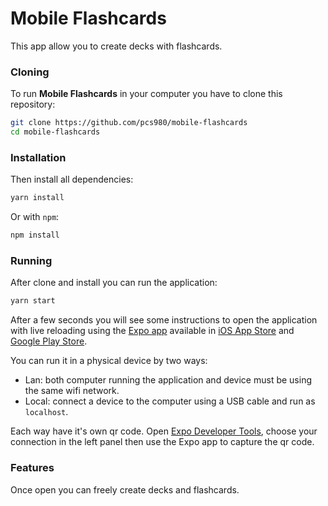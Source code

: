 # Mobile Flashcards

This app allow you to create decks with flashcards.

### Cloning

To run **Mobile Flashcards** in your computer you have to clone this repository:

```sh
git clone https://github.com/pcs980/mobile-flashcards
cd mobile-flashcards
```

### Installation

Then install all dependencies:

```sh
yarn install
```

Or with `npm`:

```sh
npm install
```

### Running

After clone and install you can run the application:

```sh
yarn start
```

After a few seconds you will see some instructions to open the application with live reloading using the [Expo app](https://expo.io/) available in [iOS App Store](https://itunes.apple.com/app/apple-store/id982107779) and [Google Play Store](https://play.google.com/store/apps/details?id=host.exp.exponent&referrer=www).

You can run it in a physical device by two ways:
- Lan: both computer running the application and device must be using the same wifi network.
- Local: connect a device to the computer using a USB cable and run as `localhost`.

Each way have it's own qr code. Open [Expo Developer Tools](http://localhost:19002), choose your connection in the left panel then use the Expo app to capture the qr code.

### Features

Once open you can freely create decks and flashcards.
